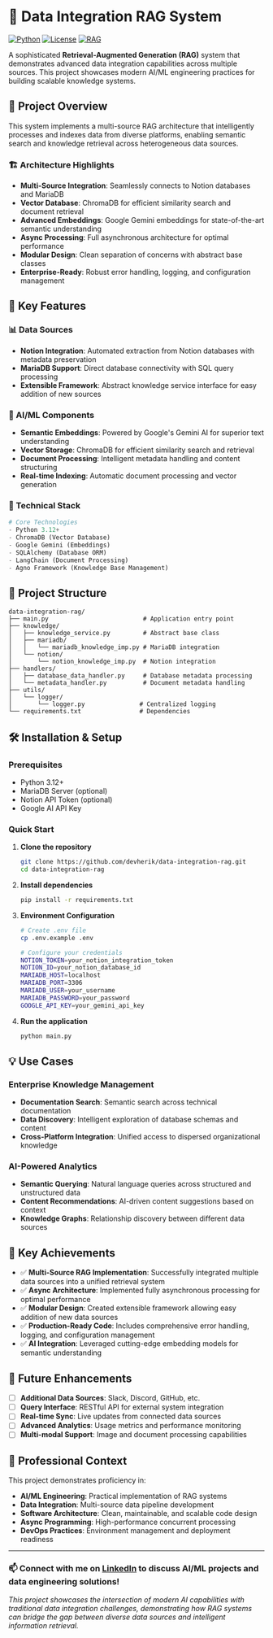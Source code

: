 # 🤖 Data Integration RAG System

[![Python](https://img.shields.io/badge/python-v3.12+-blue.svg)](https://www.python.org/downloads/)
[![License](https://img.shields.io/badge/license-MIT-green.svg)](LICENSE)
[![RAG](https://img.shields.io/badge/tech-RAG-orange.svg)](https://en.wikipedia.org/wiki/Retrieval-augmented_generation)

A sophisticated **Retrieval-Augmented Generation (RAG)** system that demonstrates advanced data integration capabilities across multiple sources. This project showcases modern AI/ML engineering practices for building scalable knowledge systems.

## 🎯 Project Overview

This system implements a multi-source RAG architecture that intelligently processes and indexes data from diverse platforms, enabling semantic search and knowledge retrieval across heterogeneous data sources.

### 🏗️ Architecture Highlights

- **Multi-Source Integration**: Seamlessly connects to Notion databases and MariaDB
- **Vector Database**: ChromaDB for efficient similarity search and document retrieval
- **Advanced Embeddings**: Google Gemini embeddings for state-of-the-art semantic understanding
- **Async Processing**: Full asynchronous architecture for optimal performance
- **Modular Design**: Clean separation of concerns with abstract base classes
- **Enterprise-Ready**: Robust error handling, logging, and configuration management

## 🚀 Key Features

### 📊 Data Sources
- **Notion Integration**: Automated extraction from Notion databases with metadata preservation
- **MariaDB Support**: Direct database connectivity with SQL query processing
- **Extensible Framework**: Abstract knowledge service interface for easy addition of new sources

### 🧠 AI/ML Components
- **Semantic Embeddings**: Powered by Google's Gemini AI for superior text understanding
- **Vector Storage**: ChromaDB for efficient similarity search and retrieval
- **Document Processing**: Intelligent metadata handling and content structuring
- **Real-time Indexing**: Automatic document processing and vector generation

### 🔧 Technical Stack

```python
# Core Technologies
- Python 3.12+
- ChromaDB (Vector Database)
- Google Gemini (Embeddings)
- SQLAlchemy (Database ORM)
- LangChain (Document Processing)
- Agno Framework (Knowledge Base Management)
```

## 📁 Project Structure

```
data-integration-rag/
├── main.py                          # Application entry point
├── knowledge/
│   ├── knowledge_service.py         # Abstract base class
│   ├── mariadb/
│   │   └── mariadb_knowledge_imp.py # MariaDB integration
│   └── notion/
│       └── notion_knowledge_imp.py  # Notion integration
├── handlers/
│   ├── database_data_handler.py     # Database metadata processing
│   └── metadata_handler.py          # Document metadata handling
├── utils/
│   └── logger/
│       └── logger.py               # Centralized logging
└── requirements.txt                # Dependencies
```

## 🛠️ Installation & Setup

### Prerequisites
- Python 3.12+
- MariaDB Server (optional)
- Notion API Token (optional)
- Google AI API Key

### Quick Start

1. **Clone the repository**
   ```bash
   git clone https://github.com/devherik/data-integration-rag.git
   cd data-integration-rag
   ```

2. **Install dependencies**
   ```bash
   pip install -r requirements.txt
   ```

3. **Environment Configuration**
   ```bash
   # Create .env file
   cp .env.example .env
   
   # Configure your credentials
   NOTION_TOKEN=your_notion_integration_token
   NOTION_ID=your_notion_database_id
   MARIADB_HOST=localhost
   MARIADB_PORT=3306
   MARIADB_USER=your_username
   MARIADB_PASSWORD=your_password
   GOOGLE_API_KEY=your_gemini_api_key
   ```

4. **Run the application**
   ```bash
   python main.py
   ```

## 💡 Use Cases

### Enterprise Knowledge Management
- **Documentation Search**: Semantic search across technical documentation
- **Data Discovery**: Intelligent exploration of database schemas and content
- **Cross-Platform Integration**: Unified access to dispersed organizational knowledge

### AI-Powered Analytics
- **Semantic Querying**: Natural language queries across structured and unstructured data
- **Content Recommendations**: AI-driven content suggestions based on context
- **Knowledge Graphs**: Relationship discovery between different data sources

## 🎯 Key Achievements

- ✅ **Multi-Source RAG Implementation**: Successfully integrated multiple data sources into a unified retrieval system
- ✅ **Async Architecture**: Implemented fully asynchronous processing for optimal performance
- ✅ **Modular Design**: Created extensible framework allowing easy addition of new data sources
- ✅ **Production-Ready Code**: Includes comprehensive error handling, logging, and configuration management
- ✅ **AI Integration**: Leveraged cutting-edge embedding models for semantic understanding

## 🔮 Future Enhancements

- [ ] **Additional Data Sources**: Slack, Discord, GitHub, etc.
- [ ] **Query Interface**: RESTful API for external system integration
- [ ] **Real-time Sync**: Live updates from connected data sources
- [ ] **Advanced Analytics**: Usage metrics and performance monitoring
- [ ] **Multi-modal Support**: Image and document processing capabilities

## 🤝 Professional Context

This project demonstrates proficiency in:

- **AI/ML Engineering**: Practical implementation of RAG systems
- **Data Integration**: Multi-source data pipeline development
- **Software Architecture**: Clean, maintainable, and scalable code design
- **Async Programming**: High-performance concurrent processing
- **DevOps Practices**: Environment management and deployment readiness

---

### 📫 Connect with me on [LinkedIn](https://linkedin.com/in/herik-colares) to discuss AI/ML projects and data engineering solutions!

*This project showcases the intersection of modern AI capabilities with traditional data integration challenges, demonstrating how RAG systems can bridge the gap between diverse data sources and intelligent information retrieval.*